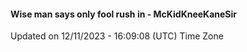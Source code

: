 #### Wise man says only fool rush in - McKidKneeKaneSir
Updated on 12/11/2023 - 16:09:08 (UTC) Time Zone
